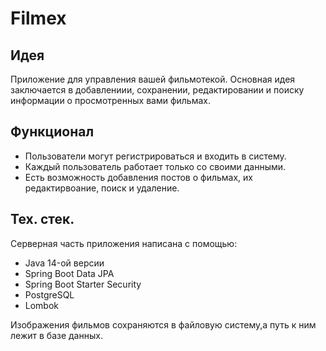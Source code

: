 # Filmex

## Идея
Приложение для управления вашей фильмотекой.
Основная идея заключается в добавлениии, сохранении, редактировании и поиску информации о просмотренных вами фильмах.

## Функционал
- Пользователи могут регистрироваться и входить в систему.
- Каждый пользователь работает только со своими данными.
- Есть возможность добавления постов о фильмах, их редактирвоание, поиск и удаление.

## Тех. стек.
Серверная часть приложения написана с помощью:
- Java 14-ой версии
- Spring Boot Data JPA
- Spring Boot Starter Security
- PostgreSQL
- Lombok

Изображения фильмов сохраняются в файловую систему,а путь к ним лежит в базе данных.
